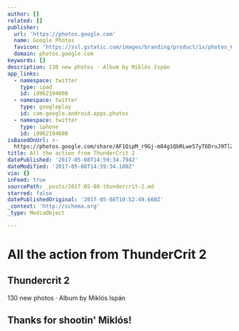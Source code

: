 ```yaml
---
author: []
related: []
publisher:
  url: 'https://photos.google.com'
  name: Google Photos
  favicon: 'https://ssl.gstatic.com/images/branding/product/1x/photos_64dp.png'
  domain: photos.google.com
keywords: []
description: 130 new photos · Album by Miklós Ispán
app_links:
  - namespace: twitter
    type: ipad
    id: id962194608
  - namespace: twitter
    type: googleplay
    id: com.google.android.apps.photos
  - namespace: twitter
    type: iphone
    id: id962194608
isBasedOnUrl: >-
  https://photos.google.com/share/AF1QipM_r9Gj-m84g1QbRLwe57yT6DruJ9TlZvSbOi6ptnKxlfG7_mGawWXN7uoUfp7PAA?key=ckZCd3c5R0x3TEJXc3pGNS0ySDRZeVZvZm9VOFJR
title: All the action from ThunderCrit 2
datePublished: '2017-05-08T14:59:34.794Z'
dateModified: '2017-05-08T14:59:34.180Z'
via: {}
inFeed: true
sourcePath: _posts/2017-05-08-thundercrit-2.md
starred: false
datePublishedOriginal: '2017-05-08T10:52:49.660Z'
_context: 'http://schema.org'
_type: MediaObject

---
```

# All the action from ThunderCrit 2

<article style=""><h1>Thundercrit 2</h1><p>130 new photos · Album by Miklós Ispán</p></article>

## Thanks for shootin' Miklós!